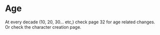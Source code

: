 <!-- TITLE: Investigator Progression -->
<!-- SUBTITLE: Game mechanics involving investigators. -->

# Age
At every decade (10, 20, 30... etc,) check page 32 for age related changes. Or check the character creation page.